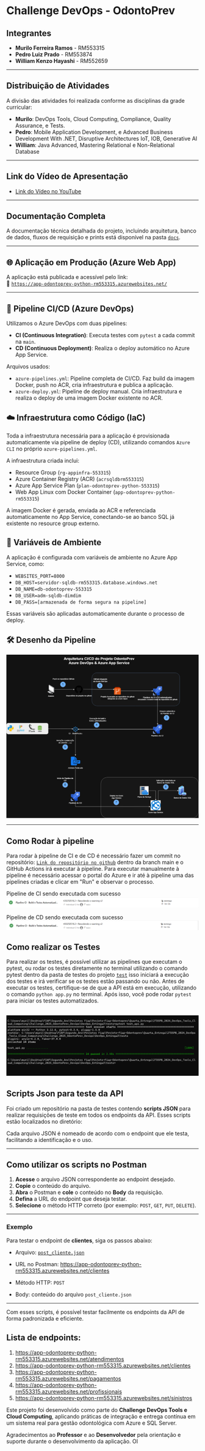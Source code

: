 # Challenge DevOps - OdontoPrev

## Integrantes

- **Murilo Ferreira Ramos** - RM553315  
- **Pedro Luiz Prado** - RM553874  
- **William Kenzo Hayashi** - RM552659

---

## Distribuição de Atividades

A divisão das atividades foi realizada conforme as disciplinas da grade curricular:

- **Murilo**: DevOps Tools, Cloud Computing, Compliance, Quality Assurance, e Tests.
- **Pedro**: Mobile Application Development, e Advanced Business Development With .NET, Disruptive Architectures IoT, IOB, Generative AI
- **William**: Java Advanced, Mastering Relational e Non-Relational Database

---


## Link do Vídeo de Apresentação

- [Link do Vídeo no YouTube](https://www.youtube.com/watch?v=60iEipKjBGI)

---

## Documentação Completa

A documentação técnica detalhada do projeto, incluindo arquitetura, banco de dados, fluxos de requisição e prints está disponível na pasta [`docs`](docs/).

---

## 🌐 Aplicação em Produção (Azure Web App)

A aplicação está publicada e acessível pelo link:  
🔗 [`https://app-odontoprev-python-rm553315.azurewebsites.net/`](https://app-odontoprev-python-rm553315.azurewebsites.net/)

---

## 🚀 Pipeline CI/CD (Azure DevOps)

Utilizamos o Azure DevOps com duas pipelines:

- **CI (Continuous Integration)**: Executa testes com `pytest` a cada commit na `main`.
- **CD (Continuous Deployment)**: Realiza o deploy automático no Azure App Service.

Arquivos usados:
- `azure-pipelines.yml`: Pipeline completa de CI/CD. Faz build da imagem Docker, push no ACR, cria infraestrutura e publica a aplicação.
- `azure-deploy.yml`: Pipeline de deploy manual. Cria infraestrutura e realiza o deploy de uma imagem Docker existente no ACR.


## ☁️ Infraestrutura como Código (IaC)

Toda a infraestrutura necessária para a aplicação é provisionada automaticamente via pipeline de deploy (CD), utilizando comandos `Azure CLI` no próprio `azure-pipelines.yml`.

A infraestrutura criada inclui:
- Resource Group (`rg-appinfra-553315`)
- Azure Container Registry (ACR) (`acrsqldbrm553315`)
- Azure App Service Plan (`plan-odontoprev-python-553315`)
- Web App Linux com Docker Container (`app-odontoprev-python-rm553315`)

A imagem Docker é gerada, enviada ao ACR e referenciada automaticamente no App Service, conectando-se ao banco SQL já existente no resource group externo.

## 🔐 Variáveis de Ambiente

A aplicação é configurada com variáveis de ambiente no Azure App Service, como:

- `WEBSITES_PORT=8000`  
- `DB_HOST=servidor-sqldb-rm553315.database.windows.net`  
- `DB_NAME=db-odontoprev-553315`  
- `DB_USER=adm-sqldb-dimdim`  
- `DB_PASS=[armazenada de forma segura na pipeline]`

Essas variáveis são aplicadas automaticamente durante o processo de deploy.


## 🛠️ Desenho da Pipeline

![Desenho da pipeline](docs/imagens/Sprint_4/DiagramaFinalNoturno.drawio.png)

---

## Como Rodar à pipeline

Para rodar à pipeline de CI e de CD é necessário fazer um commit no repositório: [`Link do repositório no github`](https://github.com/mulliru/Challenge_2025_OdontoPrev_Devops) dentro da branch main e o GitHub Actions irá executar à pipeline. Para executar manualmente à pipeline é necessário acessar o portal do Azure e ir até à pipeline uma das pipelines criadas e clicar em "Run" e observar o processo.

Pipeline de CI sendo executada com sucesso ![Pipeline CI rodando](./docs/Imagens/Sprint_4/pipelineCi.png)

Pipeline de CD sendo executada com sucesso ![Pipeline CD rodando](./docs/Imagens/Sprint_4/pipelineCD.png)


## Como realizar os Testes 

Para realizar os testes, é possível utilizar as pipelines que executam o pytest, ou rodar os testes diretamente no terminal utilizando o comando pytest dentro da pasta de testes do projeto [`test`](DevOps_Entrega3/tests/) isso iniciará a execução dos testes e irá verificar se os testes estão passando ou não. Antes de executar os testes, certifique-se de que a API está em execução, utilizando o comando `python app.py` no terminal. Após isso, você pode rodar `pytest` para iniciar os testes automatizados.

![Pytest](./docs/imagens/Sprint_4/pytestSucesso.png)
---

## Scripts Json para teste da API

Foi criado um repositório na pasta de testes contendo **scripts JSON** para realizar requisições de teste em todos os endpoints da API. Esses scripts estão localizados no diretório:


Cada arquivo JSON é nomeado de acordo com o endpoint que ele testa, facilitando a identificação e o uso.

---

## Como utilizar os scripts no Postman 

1. **Acesse** o arquivo JSON correspondente ao endpoint desejado.
2. **Copie** o conteúdo do arquivo.
3. **Abra** o Postman e **cole** o conteúdo no **Body** da requisição.
4. **Defina** a URL do endpoint que deseja testar.
5. **Selecione** o método HTTP correto (por exemplo: `POST`, `GET`, `PUT`, `DELETE`).

---

### Exemplo

Para testar o endpoint de **clientes**, siga os passos abaixo:

- Arquivo: [`post_cliente.json`](DevOps_Entrega3/tests/json/post_cliente.json)
- URL no Postman: https://app-odontoprev-python-rm553315.azurewebsites.net/clientes

- Método HTTP: `POST`
- Body: conteúdo do arquivo `post_cliente.json`

---

Com esses scripts, é possível testar facilmente os endpoints da API de forma padronizada e eficiente.

## Lista de endpoints:
1. https://app-odontoprev-python-rm553315.azurewebsites.net/atendimentos
2. https://app-odontoprev-python-rm553315.azurewebsites.net/clientes
3. https://app-odontoprev-python-rm553315.azurewebsites.net/pagamentos
4. https://app-odontoprev-python-rm553315.azurewebsites.net/profissionais
5. https://app-odontoprev-python-rm553315.azurewebsites.net/sinistros


Este projeto foi desenvolvido como parte do **Challenge DevOps Tools e Cloud Computing**, aplicando práticas de integração e entrega contínua em um sistema real para gestão odontológica com Azure e SQL Server.

Agradecimentos ao **Professor** e ao **Desenvolvedor** pela orientação e suporte durante o desenvolvimento da aplicação. OI